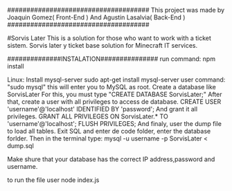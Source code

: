 #####################################
This project was made by Joaquin Gomez( Front-End )
And Agustin Lasalvia( Back-End )
#####################################

#Sorvis Later
This is a solution for those who want to work with a ticket sistem.
Sorvis later y ticket base solution for Minecraft IT services.

##############INSTALATION###############
run command:
	npm install

Linux:
	Install mysql-server
			sudo apt-get install mysql-server
	user command:
		"sudo mysql" this will enter you to MySQL as root. 
		Create a database like SorvisLater
		For this, you must type "CREATE DATABASE SorvisLater;"
		After that, create a user with all privileges to access de database.
			CREATE USER 'username'@'localhost' IDENTIFIED BY 'password';
		And grant it all privileges.
			GRANT ALL PRIVILEGES ON SorvisLater.* TO 'username'@'localhost';
			FLUSH PRIVILEGES;
		And finaly, user the dump file to load all tables.
		Exit SQL and enter de code folder, enter the database forlder.
		Then in the terminal type:
			mysql -u username -p SorvisLater < dump.sql


Make shure that your database has the correct IP address,password and username.


to run the file user node index.js
